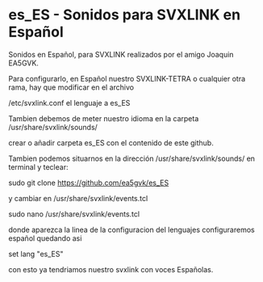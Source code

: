 # es_ES - Sonidos para SVXLINK en Español
Sonidos en Español, para SVXLINK realizados por el amigo Joaquin EA5GVK.<p>
Para configurarlo, en Español nuestro SVXLINK-TETRA o cualquier otra rama, hay que modificar en el archivo <p>
/etc/svxlink.conf el lenguaje a es_ES <p>
Tambien debemos de meter nuestro idioma en la carpeta /usr/share/svxlink/sounds/ <p>
crear o añadir carpeta es_ES con el contenido de este github.<p>

Tambien podemos situarnos en la dirección /usr/share/svxlink/sounds/ en terminal y teclear:<p>
sudo git clone https://github.com/ea5gvk/es_ES <p>

y cambiar en /usr/share/svxlink/events.tcl <p>

sudo nano /usr/share/svxlink/events.tcl

donde aparezca la linea de la configuracion del lenguajes configuraremos español quedando asi<p>
  set lang "es_ES"<p>
  
con esto ya tendriamos nuestro svxlink con voces Españolas.
